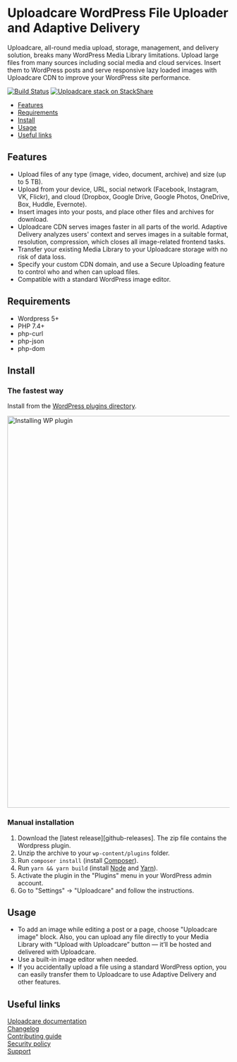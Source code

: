 # Uploadcare WordPress File Uploader and Adaptive Delivery

Uploadcare, all-round media upload, storage, management, and delivery solution, breaks many WordPress Media Library limitations. Upload large files from many sources including social media and cloud services. Insert them to WordPress posts and serve responsive lazy loaded images with Uploadcare CDN to improve your WordPress site performance.

[![Build Status][travis-img]][travis] [![Uploadcare stack on StackShare][stack-img]][stack]

[travis-img]: https://api.travis-ci.com/uploadcare/uploadcare-wordpress.svg
[travis]: https://travis-ci.com/uploadcare/uploadcare-wordpress
[stack-img]: http://img.shields.io/badge/tech-stack-0690fa.svg?style=flat
[stack]: https://stackshare.io/uploadcare/stacks/

* [Features](#features)
* [Requirements](#requirements)
* [Install](#install)
* [Usage](#usage)
* [Useful links](#useful-links)

## Features

* Upload files of any type (image, video, document, archive) and size (up to 5 TB).
* Upload from your device, URL, social network (Facebook, Instagram, VK, Flickr), and cloud (Dropbox, Google Drive, Google Photos, OneDrive, Box, Huddle, Evernote).
* Insert images into your posts, and place other files and archives for download.
* Uploadcare CDN serves images faster in all parts of the world. Adaptive Delivery analyzes users' context and serves images in a suitable format, resolution, compression, which closes all image-related frontend tasks.
* Transfer your existing Media Library to your Uploadcare storage with no risk of data loss.
* Specify your custom CDN domain, and use a Secure Uploading feature to control who and when can upload files.
* Compatible with a standard WordPress image editor.

## Requirements

- Wordpress 5+
- PHP 7.4+
- php-curl
- php-json
- php-dom

## Install

### The fastest way

Install from the [WordPress plugins directory](https://wordpress.org/plugins/uploadcare/).

<a href="https://wordpress.org/plugins/uploadcare/" title="Navigate to the plugin page">
  <img src="https://ucarecdn.com/a6ed4f07-46d4-45f1-9a2e-1bef04d9f21a/InstallFromWP.gif"
       width="888" alt="Installing WP plugin">
</a>

### Manual installation

1. Download the [latest release][github-releases]. The zip file contains the Wordpress plugin.
2. Unzip the archive to your `wp-content/plugins` folder.
3. Run `composer install` (install [Composer](https://getcomposer.org/download/)).
4. Run `yarn && yarn build` (install [Node](https://nodejs.org/en/download/) and [Yarn](https://classic.yarnpkg.com/en/docs/install/)).
5. Activate the plugin in the "Plugins" menu in your WordPress admin account.
6. Go to "Settings" -> "Uploadcare" and follow the instructions.

## Usage

* To add an image while editing a post or a page, choose "Uploadcare image" block. Also, you can upload any file directly to your Media Library with “Upload with Uploadcare” button — it’ll be hosted and delivered with Uploadcare.
* Use a built-in image editor when needed.
* If you accidentally upload a file using a standard WordPress option, you can easily transfer them to Uploadcare to use Adaptive Delivery and other features.

## Useful links

[Uploadcare documentation](https://uploadcare.com/docs/?utm_source=github&utm_medium=referral&utm_campaign=uploadcare-wordpress)  
[Changelog](https://wordpress.org/plugins/uploadcare/#developers)  
[Contributing guide](https://github.com/uploadcare/.github/blob/master/CONTRIBUTING.md)  
[Security policy](https://github.com/uploadcare/uploadcare-wordpress/security/policy)  
[Support](https://github.com/uploadcare/.github/blob/master/SUPPORT.md)
